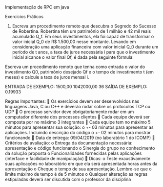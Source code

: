 Implementação de RPC em java

Exercícios Práticos

1. Escreva um procedimento remoto que descubra o Segredo do Sucesso de Robertina. Robertina têm um
patrimônio de 1 milhão e 42 mil reais acumulado Q_f. Em seus investimentos, ela foi capaz de transformar o valor
inicial Q_0 de R$ 1.500,00 nesse montante. Levando em consideração uma aplicação financeira com valor inicial
Q_0 durante um período de t anos, a taxa de juros necessária i para que o investimento inicial alcance o valor
final Qf, é dada pela seguinte fórmula:


Escreva um procedimento remoto que tenha como entrada o valor do investimento Q0, patrimônio desejado Qf e
o tempo de investimento t (em meses) e calcule a taxa de juros mensal i.

ENTRADA DE EXEMPLO:
1500,00
1042000,00
36
SAÍDA DE EXEMPLO:
0.19933

Regras Importantes:
 Os exercícios devem ser desenvolvidos nas linguagens Java, C ou C++ e deverão rodar sobre os protocolos TCP
ou UDP
 O processo servidor deve obrigatoriamente rodar em um computador diferente dos processos clientes
 Cada equipe deverá ser composta por no máximo 3 integrantes
 Cada equipe tem no máximo 5 minutos para apresentar sua solução:
o +- 03 minutos para apresentar as aplicações. Incluindo descrição do código
o +- 02 minutos para mostrar funcionando
 Data de entrega: 09/04/2019 (no laboratório 1 do ICOMP)
 Critérios de avaliação:
o Entrega da documentação necessária: apresentação e código funcionando
o Sinergia do grupo no conhecimento da solução proposta
o Funcionalidades fornecidas pelas aplicações (interface e facilidade de manipulação)
 Dicas:
o Teste exaustivamente suas aplicações no laboratório em que ela será apresentada horas antes da
apresentação
o Cheque o tempo de sua apresentação. Lembre-se que o limite máximo de tempo é de 5 minutos
o Qualquer alteração as regras estipuladas deverá ser discutida com o professor da disciplina
